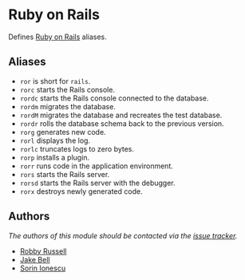 # Ruby on Rails

Defines [Ruby on Rails][1] aliases.

## Aliases

- `ror` is short for `rails`.
- `rorc` starts the Rails console.
- `rordc` starts the Rails console connected to the database.
- `rordm` migrates the database.
- `rordM` migrates the database and recreates the test database.
- `rordr` rolls the database schema back to the previous version.
- `rorg` generates new code.
- `rorl` displays the log.
- `rorlc` truncates logs to zero bytes.
- `rorp` installs a plugin.
- `rorr` runs code in the application environment.
- `rors` starts the Rails server.
- `rorsd` starts the Rails server with the debugger.
- `rorx` destroys newly generated code.

## Authors

*The authors of this module should be contacted via the [issue tracker][2].*

- [Robby Russell](https://github.com/robbyrussell)
- [Jake Bell](https://github.com/theunraveler)
- [Sorin Ionescu](https://github.com/sorin-ionescu)

[1]: https://rubyonrails.org
[2]: https://github.com/sorin-ionescu/prezto/issues
